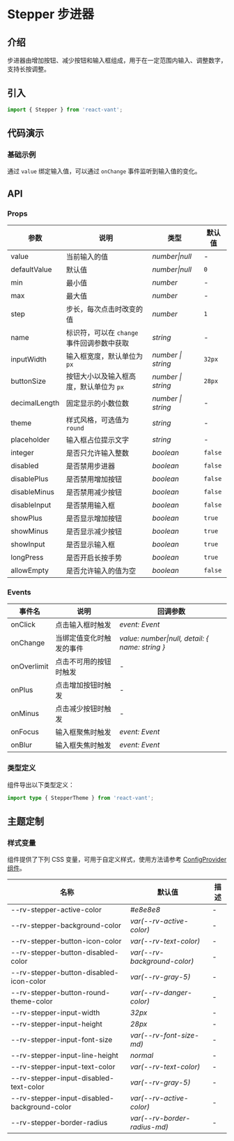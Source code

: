 # Stepper 步进器

## 介绍

步进器由增加按钮、减少按钮和输入框组成，用于在一定范围内输入、调整数字，支持长按调整。

## 引入

```js
import { Stepper } from 'react-vant';
```

## 代码演示

### 基础示例

通过 `value` 绑定输入值，可以通过 `onChange` 事件监听到输入值的变化。

<code title="基础示例" src="./demo/base.tsx"></code>

## API

### Props

| 参数          | 说明                                       | 类型               | 默认值  |
| ------------- | ------------------------------------------ | ------------------ | ------- |
| value         | 当前输入的值                               | _number\|null_   | -       |
| defaultValue  | 默认值	                | _number\|null_   | `0`     |
| min           | 最小值                                     | _number_ | -     |
| max           | 最大值                                     | _number_ | -       |
| step          | 步长，每次点击时改变的值                   | _number_ | `1`     |
| name          | 标识符，可以在 `change` 事件回调参数中获取 | _string_ | -       |
| inputWidth    | 输入框宽度，默认单位为 `px`                | _number \| string_ | `32px`  |
| buttonSize    | 按钮大小以及输入框高度，默认单位为 `px`    | _number \| string_ | `28px`  |
| decimalLength | 固定显示的小数位数                         | _number \| string_ | -       |
| theme         | 样式风格，可选值为 `round`                 | _string_           | -       |
| placeholder   | 输入框占位提示文字                         | _string_           | -       |
| integer       | 是否只允许输入整数                         | _boolean_          | `false` |
| disabled      | 是否禁用步进器                             | _boolean_          | `false` |
| disablePlus   | 是否禁用增加按钮                           | _boolean_          | `false` |
| disableMinus  | 是否禁用减少按钮                           | _boolean_          | `false` |
| disableInput  | 是否禁用输入框                             | _boolean_          | `false` |
| showPlus      | 是否显示增加按钮                           | _boolean_          | `true`  |
| showMinus     | 是否显示减少按钮                           | _boolean_          | `true`  |
| showInput     | 是否显示输入框                             | _boolean_          | `true`  |
| longPress     | 是否开启长按手势                           | _boolean_          | `true`  |
| allowEmpty    | 是否允许输入的值为空                       | _boolean_          | `false` |

### Events

| 事件名 | 说明 | 回调参数 |
| --- | --- | --- |
| onClick | 点击输入框时触发 | _event: Event_ |
| onChange | 当绑定值变化时触发的事件 | _value: number\|null, detail: { name: string }_ |
| onOverlimit | 点击不可用的按钮时触发 | - |
| onPlus | 点击增加按钮时触发 | - |
| onMinus | 点击减少按钮时触发 | - |
| onFocus | 输入框聚焦时触发 | _event: Event_ |
| onBlur | 输入框失焦时触发 | _event: Event_ |

### 类型定义

组件导出以下类型定义：

```ts
import type { StepperTheme } from 'react-vant';
```

## 主题定制

### 样式变量

组件提供了下列 CSS 变量，可用于自定义样式，使用方法请参考 [ConfigProvider 组件](/components/config-provider)。

| 名称                                         | 默认值                       | 描述 |
| -------------------------------------------- | ---------------------------- | ---- |
| --rv-stepper-active-color                    | _#e8e8e8_                    | -    |
| --rv-stepper-background-color                | _var(--rv-active-color)_     | -    |
| --rv-stepper-button-icon-color               | _var(--rv-text-color)_       | -    |
| --rv-stepper-button-disabled-color           | _var(--rv-background-color)_ | -    |
| --rv-stepper-button-disabled-icon-color      | _var(--rv-gray-5)_           | -    |
| --rv-stepper-button-round-theme-color        | _var(--rv-danger-color)_     | -    |
| --rv-stepper-input-width                     | _32px_                       | -    |
| --rv-stepper-input-height                    | _28px_                       | -    |
| --rv-stepper-input-font-size                 | _var(--rv-font-size-md)_     | -    |
| --rv-stepper-input-line-height               | _normal_                     | -    |
| --rv-stepper-input-text-color                | _var(--rv-text-color)_       | -    |
| --rv-stepper-input-disabled-text-color       | _var(--rv-gray-5)_           | -    |
| --rv-stepper-input-disabled-background-color | _var(--rv-active-color)_     | -    |
| --rv-stepper-border-radius                   | _var(--rv-border-radius-md)_ | -    |
